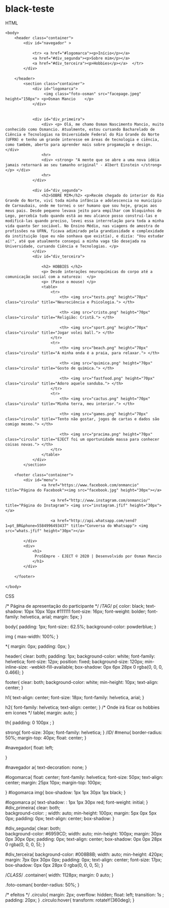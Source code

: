 # black-teste
HTML
<!DOCTYPE>
<html>
<head lag="pt-br">
	<link rel="stylesheet" type="text/css" href="style2.css">
	<meta charset="utf-8">
	<title> Meu perfil </title>
</head>

	<body>
		<header class="container">
			<div id="navegador" >
				
				<tr> <a href="#logomarca"><p>Início</p></a> 
				<a href="#div_segunda"><p>Sobre mim</p></a> 
				<a href="#div_terceira"><p>Hobbies</p></a>  </tr>
			</div>

		</header>
			<section class="container">
				<div id="logomarca">
					 <img class="foto-osman" src="facepage.jpeg" height="150px"> <p>Osman Mancio 	</p> 
				</div>					

			
				<div id="div_primeira"> 
					<div> <p> Olá, me chamo Osman Nascimento Mancio, muito conhecido como Osmancio. Atualmente, estou cursando Bacharelado de Ciência e Tecnologias na Universidade Federal do Rio Grande do Norte (UFRN) e tenho um grande interesse em áreas de tecnologia e ciência, como também, aberto para aprender mais sobre progamação e design.  </div>
					<hr>					
					<div> <strong> "A mente que se abre a uma nova idéia jamais retornará ao seu tamanho original" - Albert Einstein </strong></p> </div> 
					<hr>
				</div>
				
				<div id="div_segunda">
					<h2>SOBRE MIM</h2> <p>Recém chegado do interior do Rio Grande do Norte, viví toda minha infância e adolescencia no município de Carnaubais, onde me tornei o ser humano que sou hoje, graças aos meus pais. Desde pequeno levava jeito para empilhar com bloquinhos de Lego, percebía tudo quando está ao meu alcance posso construí-las e  modificá-las quando preciso, levei essa interrelação para toda a minha vida quanto Ser sociável. No Ensino Médio, nas viagens de amostra de profissões na UFRN, ficava adimirado pela grandiosidade e complexidade da instituição (que eu não sonhava que existía), e dizía: "Vou estudar aí!", até que atualmente consegui a minha vaga tão desejada na Universidade, cursando Ciência e Tecnologias. </p> 
				</div>
				<div id="div_terceira">
 
					<h2> HOBBIES </h2>
					<p> Desde interações neuroquímicas do corpo até a comunicação social com a natureza:  </p>
					<p> (Passe o mouse) </p>
					<table>
						<tr> 
							<th> <img src="tests.png" height="70px" class="circulo" title="Neurociência e Psicologia."> </th>
						 
							<th> <img src="cristo.png" height="70px" class="circulo" title="Religião: Cristã."> </th> 
						 
							<th> <img src="sport.png" height="70px" class="circulo" title="Jogar volei ball."> </th> 
						</tr>
						<tr> 
							<th> <img src="beach.png" height="70px" class="circulo" title="A minha onda é a praia, para relaxar."> </th>
						 
							<th> <img src="quimica.png" height="70px" class="circulo" title="Gosto de química."> </th> 
						 
							<th> <img src="fastfood.png" height="70px" class="circulo" title="Adoro aquele sanduba."> </th> 
						</tr>
						<tr> 
							<th> <img src="cactus.png" height="70px" class="circulo" title="Minha terra, meu interior."> </th>
						 
							<th> <img src="games.png" height="70px" class="circulo" title="Tento não gostar, jogos de cartas e dados são comigo mesmo."> </th> 
						 
							<th> <img src="pracima.png" height="70px" class="circulo" title="EJECT foi um oportunidade massa para conhecer coisas novas."> </th> 
						</tr>
					</table>
				</div>
			</section>

		<footer class="container"> 
			<div id="menu">
					<a href="https://www.facebook.com/onmancio" title="Página do Facebook"><img src="facebook.jpg" height="30px"></a>

						<a href="http://www.instagram.com/onmancio/" title="Página do Instagram"> <img src="instagram.jfif" height="30px"></a>

						<a href="http://api.whatsapp.com/send?1=pt_BR&phone=5584996493437" title="Conversa do Whatsapp"> <img src="whats.jfif" height="30px"></a>

			</div>
			<div>
				<h1>
				 ProSEmpre - EJECT © 2020 | Desenvolvido por Osman Mancio  
				</h1>
			</div>

		</footer>

	</body>
CSS

/* Página de apresentação do participante */
/*TAG*/
p{
	color: black;
	text-shadow: 10px 10px 10px #111111
	font-size: 16px;
	font-weight: bolder;
	font-family: helvetica, arial;
	margin:  5px;
}



body{
	padding: 1px;
	font-size:: 62.5%;
	background-color: powderblue;
}

img {
	max-width: 100%;
}

*{
	margin: 0px;
	padding: 0px;
}

header{
	clear: both;
	padding: 1px;
	background-color: white;
	font-family: helvetica;
	font-size: 12px;
	position: fixed;
	background-size: 120px;
	min-inline-size: -webkit-fill-available;
	box-shadow: 0px 6px 28px 0 rgba(0, 0, 0, 0.466); 
	}

footer{
	clear: both;
	background-color: white;
	min-height: 10px;
	text-align: center;
}

h1{
	text-align: center;
	font-size: 18px;
	font-family: helvetica, arial;
}

h2{
	font-family: helvetica;
	text-align: center;
}
/* Onde irá ficar os hobbies em ícones */
table{
	margin: auto;
}

th{
	padding: 0 100px ;
}

strong{
	font-size: 30px;
	font-family: helvetica;
}
/*ID*/
#menu{
	border-radius: 50%;
	margin-top: 40px;
	float: center;
}

#navegador{
	float: left;


}

#navegador a{
	text-decoration: none;
}

#logomarca{
	float: center;
	font-family: helvetica;
	font-size: 50px;
	text-align: center;
	margin: 25px 10px;
	margin-top: 100px;

} 
#logomarca img{
	box-shadow: 1px 1px 30px 1px black;
}

#logomarca p{
	text-shadow: : 1px 1px 30px red;
	font-weight: initial;
}
#div_primeira{
	clear: both;	
	background-color: ;
	width: auto;
	min-height: 100px;
	margin:  5px 0px 5px 0px;
	padding: 0px;
	text-align: center;
	box-shadow: 
}

#div_segunda{
	clear: both;	
	background-color: #6959CD;
	width: auto;
	min-height: 100px;
	margin:  30px 0px 30px 0px;
	padding: 0px;
	text-align: center;
	box-shadow: 0px 0px 28px 0 rgba(0, 0, 0, 5);
}

#div_terceira{
	background-color: #008B8B;
	width: auto;
	min-height: 420px;
	margin:   7px 0px 30px 0px;
	padding: 0px;
	text-align: center;
	font-size: 17px;
	box-shadow: 0px 0px 28px 0 rgba(0, 0, 0, 5);
}

/*CLASS*/
.container{
	width: 1128px;
	margin: 0 auto;
}

.foto-osman{
	border-radius: 50%;
}

/* efeitos */
.circulo{
	margin: 2px;
	overflow: hidden;
	float: left;
	transition: 1s ;
	padding: 20px;
}
.circulo:hover{
	transform: rotateY(360deg);
}

